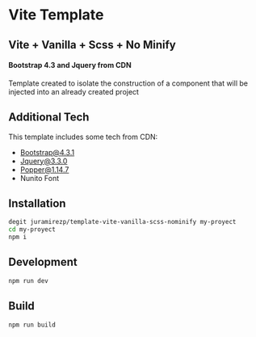 # Vite Template

## Vite + Vanilla + Scss + No Minify

#### Bootstrap 4.3 and Jquery from CDN

Template created to isolate the construction of a component that will be injected into an already created project

## Additional Tech

This template includes some tech from CDN:

- Bootstrap@4.3.1
- Jquery@3.3.0
- Popper@1.14.7
- Nunito Font

## Installation

```sh
degit juramirezp/template-vite-vanilla-scss-nominify my-proyect
cd my-proyect
npm i
```

## Development

```sh
npm run dev
```

## Build

```sh
npm run build
```
